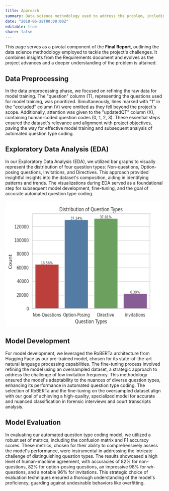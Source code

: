 ```yaml
---
title: Approach
summary: Data science methodology used to address the problem, including data preprocessing steps, exploratory data analysis, feature engineering techniques, machine learning models, and evaluation metrics.
date: "2018-06-28T00:00:00Z"
editable: true
share: false
---
```


This page serves as a pivotal component of the **Final Report**, outlining the data science methodology employed to tackle the project's challenges. It combines insights from the Requirements document and evolves as the project advances and a deeper understanding of the problem is attained.

## Data Preprocessing

In the data preprocessing phase, we focused on refining the raw data for model training. The "question" column (T), representing the questions used for model training, was prioritized. Simultaneously, lines marked with "1" in the "excluded" column (V) were omitted as they fell beyond the project's scope. Additionally, attention was given to the "updatedQT" column (X), containing human-coded question codes (0, 1, 2, 3). These essential steps ensured the dataset's relevance and alignment with project objectives, paving the way for effective model training and subsequent analysis of automated question type coding.

## Exploratory Data Analysis (EDA)

In our Exploratory Data Analysis (EDA), we utilized bar graphs to visually represent the distribution of four question types: Non-questions, Option-posing questions, Invitations, and Directives. This approach provided insightful insights into the dataset's composition, aiding in identifying patterns and trends. The visualizations during EDA served as a foundational step for subsequent model development, fine-tuning, and the goal of accurate automated question type coding.

![Question Type](https://github.com/ckids-datafirst/2023-fall-forensic/blob/main/assets/media/question%20types.png?raw=true)

## Model Development

For model development, we leveraged the RoBERTa architecture from Hugging Face as our pre-trained model, chosen for its state-of-the-art natural language processing capabilities. The fine-tuning process involved refining the model using an oversampled dataset, a strategic approach to address the challenge of low invitation frequency. This methodology ensured the model's adaptability to the nuances of diverse question types, enhancing its performance in automated question type coding. The selection of RoBERTa and the fine-tuning on the oversampled dataset align with our goal of achieving a high-quality, specialized model for accurate and nuanced classification in forensic interviews and court transcripts analysis.

## Model Evaluation

In evaluating our automated question type coding model, we utilized a robust set of metrics, including the confusion matrix and F1 accuracy scores. These metrics, chosen for their ability to comprehensively assess the model's performance, were instrumental in addressing the intricate challenge of distinguishing question types. The results showcased a high level of human-machine agreement, with accuracies of 82% for non-questions, 82% for option-posing questions, an impressive 98% for wh-questions, and a notable 96% for invitations. This strategic choice of evaluation techniques ensured a thorough understanding of the model's proficiency, guarding against undesirable behaviors like overfitting.
